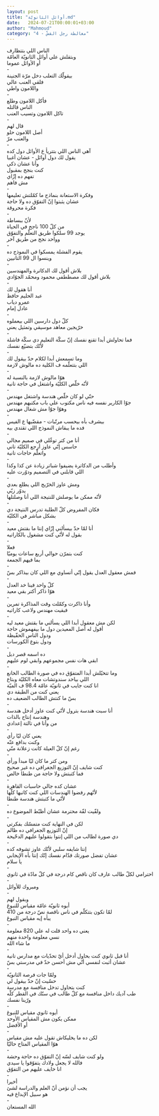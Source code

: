 ```yaml
---
layout: post
title: "أوائل الثانويّة.md"
date:   2024-07-21T00:00:01+03:00
author: "Mahmoud"
category: "4 - مغالطة رجل القشّ"
---
```

الناس اللي بتتظارف\
وبتقلش علي أوائل الثانويّة العامّة\
أو الأوائل عموما\
-\
بيقولّك التعلب دخل مرّة الجنينة\
فلقي العنب عالي\
واللامون واطي\
-\
فأكل اللامون وطلع\
الناس قالتله\
تاكل اللامون وتسيب العنب\
-\
قال لهم\
أصل اللامون حلو\
والعنب مرّ\
-\
آهي الناس اللي بتتريأ ع الأوائل دول كده\
يقول لك دول أوائل - عشان أغبيا\
وأنا عشان ذكي\
كنت بنجح بمقبول\
تفهم ده إزّاي\
مش فاهم\
-\
وفكرة الاستعانة بنماذج ما كمّلتش تعليمها\
عشان يثبتوا إنّ التفوّق ده ولا حاجة\
فكرة محروقة\
-\
لأنّ ببساطة\
من كلّ 100 ناجح في الحياة\
يوجد 99 سلكوا طريق التعلّم والتفوّق\
وواحد نجح من طريق آخر\
-\
يقوم الفشلة يمسكوا في النموذج ده\
وينسوا ال 99 التانيين\
-\
بلاش أقول لك الدكاترة والمهندسين\
بلاش أقول لك مصططفي محمود ومحمّد الجوّادي\
-\
أنا هقول لك\
عبد الحليم حافظ\
عمرو دياب\
عادل إمام\
-\
كلّ دول دارسين اللي بيعملوه\
خرّيجين معاهد موسيقي وتمثيل يعني\
-\
فما تحاولش أبدا تقنع نفسك إنّ سكّة التعليم دي سكّة
فاشلة\
لأنّك بتضيّع نفسك\
-\
وما تسمعش أبدا لكلام حدّ بيقول لك\
اللي بتتعلّمه ف الكلية ده مالوش لازمة\
-\
هوّا مالوش لازمة بالنسبة له\
لأنّه خلّص الكليّة واشتغل في حاجة تانية\
-\
حتّي لو كان خلّص هندسة واشتغل مهندس\
جوّا الكارير نفسه فيه ناس مكتوب علي باب مكتبهم
مهندس\
وهوّا جوّا مش شغال مهندس\
-\
بيشرف بأه بيحسب مرتّبات - مقضّيها ع الفيس\
فده ما يبقاش النموذج اللي تقتدي بيه\
-\
أنا من كتر توغّلي في صميم مجالي\
حاسس إنّي عاوز أرجع الكليّة تاني\
واتعلّم حاجات تانية\
-\
وأطلب من الدكاترة يضيفوا شباتر زيادة عن كذا وكذا\
اللي قابلني في التصميم ودوّرت عليه\
-\
ومش عاوز الخرّيج اللي يطلع بعدي\
يدوّر زيّي\
لأنّه ممكن ما يوصلش للنتيجة اللي أنا وصلتلها\
-\
فكان المفروض كلّ الطلبة تدرس النتيجة دي\
بشكل مباشر في الكليّة\
-\
أنا لمّا حدّ بيسألني إزّاي إنتا ما بقتش معيد\
بقول له لأنّي كنت مشغول بالكاراتيه\
-\
فعلا\
كنت بتمرّن حوالي أربع ساعات يوميّا\
بما فيهم الجمعة\
-\
فمش معقول العدل يقول إنّي أتساوي مع اللي كان بيذاكر
بسّ\
-\
كلّ واحد فينا خد العدل\
هوّا ذاكر أكتر بقي معيد\
-\
وأنا ذاكرت وكمّلت وقت المذاكرة تمرين\
فبقيت مهندس ولاعب كاراتيه\
-\
لكن مش معقول أبدا اللي يسألني ما بقتش معيد ليه\
أقول له أصل المعيدين دول ما بيفهموش حاجة\
ودول الناس الحفّيظة\
ودول بتوع الكورسات\
-\
ده اسمه قصر ديل\
ابقي هات نفس مجموعهم وابقي لوم عليهم\
-\
وما تتخيّلش أبدا المتفوّق ده في صورة الطالب الخانع\
اللي بياخد سندوتشات معاه الكليّة وبتاع\
انا كنت جايب في ثانويّة عامّة 98.4 ف الميّة\
يعني كنت من الطبقة دي\
بسّ ما كنتش الطالب الضعيف ده\
-\
أنا سبت هندسة بترول لأنّي كنت عاوز أدخل هندسة\
وهندسة إنتاج بالذات\
من وأنا في تالتة إعدادي\
-\
يعني كان ليّا رأي\
وكنت بدافع عنّه\
رغم إنّ كلّ العيلة كانت زعلانة منّي\
-\
ومن كتر ما كان ليّا مبدأ ورأي\
كنت شايف إنّ التوزيع الجغرافي ده غير صحيح\
فما كتبتش ولا حاجة من طنطا خالص\
-\
عشان كده جالي حاسبات القاهرة\
لأنّهم رفضوا الهندسات اللي كنت كاتبها كلّها\
لأنّي ما كتبتش هندسة طنطا\
-\
ولفّيت لفّة محترمة عشان أظبّط الموضوع ده\
-\
لكن في النهاية كنت متمسّك بفكرتي\
إنّ التوزيع الجغرافي ده ظالم\
دي صورة لطالب من اللي إنتوا بتقولوا عليهم
الدحّيحة\
-\
إنتا شايفه سلبي لأنّك عاوز تشوفه كده\
عشان تفضل صورتك قدّام نفسك إنّك إنتا بأه الإيجابي\
يا سلام\
-\
احترامي لكلّ طالب عارف كان ناقص كام درجة في كلّ مادّة في
ثانوي\
-\
ومبروك للأوائل\
-\
وبقول لهم\
أيوه ثانويّة عامّة مقياس للنبوغ\
لمّا تكون بتتكلّم في ناس ناقصة نصّ درجة من 410\
يبأه إيه مقياس النبوغ\
-\
يعني ده واحد قلت له علي 820 معلومة\
نسي معلومة واحدة منهم\
ما شاء الله\
-\
أنا قبل ثانوي كنت بحاول أدخل أيّ تحدّيات مع مدارس
تانية\
عشان أثبت لنفسي أنّي مش أحسن حدّ في مدرستي بسّ\
-\
ولمّا جات فرصة الثانويّة\
حسّيت إنّ حدّ بيقول لي\
كنت بتحاول تدخل منافسة مع مدرسة\
طب آديك داخل منافسة مع كلّ طالب في سنّك في القطر
كلّه\
ورّينا نفسك\
-\
أيوه ثانوي مقياس للنبوغ\
ممكن يكون مش المقياس الأوحد\
أو الأفضل\
-\
لكن ده ما يخليكاش تقول عليه مش مقياس\
هوّا المقياس المتاح حاليّا\
-\
ولو كنت شايف لسّه إنّ التفوّق ده حاجة وحشة\
فالله لا يجعل ولادك يتفوّقوا يا سيدي\
انا خايف عليهم من التفوّق\
-\
أخيرا\
يجب أن نؤمن أنّ العلم والدراسة لشئ\
هو سبيل الإبداع فيه\
-\
الله المستعان

